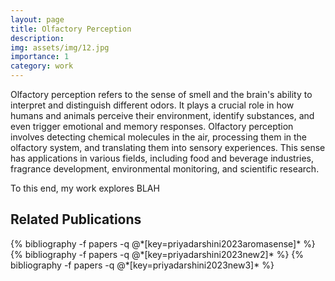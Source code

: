 ```yaml
---
layout: page
title: Olfactory Perception
description: 
img: assets/img/12.jpg
importance: 1
category: work
---
```


Olfactory perception refers to the sense of smell and the brain's ability to interpret and distinguish different odors. It plays a crucial role in how humans and animals perceive their environment, identify substances, and even trigger emotional and memory responses. Olfactory perception involves detecting chemical molecules in the air, processing them in the olfactory system, and translating them into sensory experiences. This sense has applications in various fields, including food and beverage industries, fragrance development, environmental monitoring, and scientific research.


To this end, my work explores BLAH

## Related Publications
<div class="publications">
  {% bibliography -f papers -q @*[key=priyadarshini2023aromasense]* %}
  {% bibliography -f papers -q @*[key=priyadarshini2023new2]* %}
   {% bibliography -f papers -q @*[key=priyadarshini2023new3]* %}


</div>